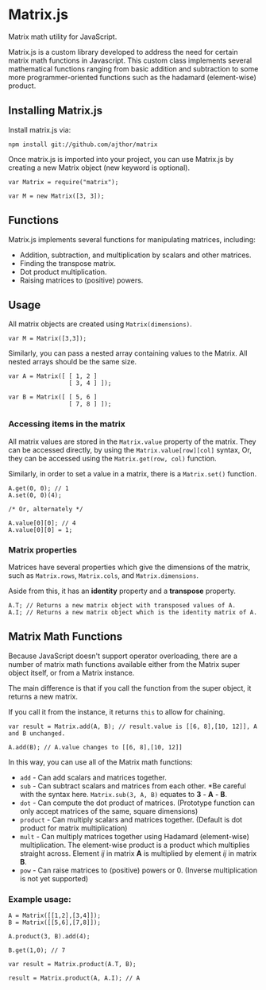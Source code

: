 # Matrix.js

Matrix math utility for JavaScript.

Matrix.js is a custom library developed to address the need for 
certain matrix math functions in Javascript. This custom class 
implements several mathematical functions ranging from basic 
addition and subtraction to some more programmer-oriented 
functions such as the hadamard (element-wise) product.

## Installing Matrix.js

Install matrix.js via:

    npm install git://github.com/ajthor/matrix

Once matrix.js is imported into your project, you can use Matrix.js
by creating a new Matrix object (new keyword is optional).

    var Matrix = require("matrix");

    var M = new Matrix([3, 3]);

## Functions

Matrix.js implements several functions for manipulating matrices, 
including:

- Addition, subtraction, and multiplication by scalars and other matrices.
- Finding the transpose matrix.
- Dot product multiplication.
- Raising matrices to (positive) powers.

## Usage

All matrix objects are created using `Matrix(dimensions)`. 

    var M = Matrix([3,3]);
    
Similarly, you can pass a nested array containing values to 
the Matrix. All nested arrays should be the same size.

    var A = Matrix([ [ 1, 2 ]
                     [ 3, 4 ] ]);
                     
    var B = Matrix([ [ 5, 6 ]
                     [ 7, 8 ] ]);
                     
### Accessing items in the matrix

All matrix values are stored in the `Matrix.value` property of the matrix.
They can be accessed directly, by using the `Matrix.value[row][col]` syntax,
Or, they can be accessed using the `Matrix.get(row, col)` function.

Similarly, in order to set a value in a matrix, there is a `Matrix.set()` function.

    A.get(0, 0); // 1
    A.set(0, 0)(4); 
    
    /* Or, alternately */
    
    A.value[0][0]; // 4
    A.value[0][0] = 1;
    
### Matrix properties

Matrices have several properties which give the dimensions of the matrix,
such as `Matrix.rows`, `Matrix.cols`, and `Matrix.dimensions`.

Aside from this, it has an __identity__ property and a __transpose__ property.

    A.T; // Returns a new matrix object with transposed values of A.
    A.I; // Returns a new matrix object which is the identity matrix of A.
    
## Matrix Math Functions

Because JavaScript doesn't support operator overloading, there are a number
of matrix math functions available either from the Matrix super object itself,
or from a Matrix instance.

The main difference is that if you call the function from the super object, it
returns a new matrix. 

If you call it from the instance, it returns `this` to allow for chaining.

    var result = Matrix.add(A, B); // result.value is [[6, 8],[10, 12]], A and B unchanged.
    
    A.add(B); // A.value changes to [[6, 8],[10, 12]]
    
In this way, you can use all of the Matrix math functions:

- `add` - Can add scalars and matrices together.
- `sub` - Can subtract scalars and matrices from each other. *Be careful with the syntax here. `Matrix.sub(3, A, B)` equates to __3__ - __A__ - __B__.
- `dot` - Can compute the dot product of matrices. (Prototype function can only accept matrices of the same, square dimensions)
- `product` - Can multiply scalars and matrices together. (Default is dot product for matrix multiplication)
- `mult` - Can multiply matrices together using Hadamard (element-wise) multiplication. The element-wise product is a product which multiplies straight across. Element *ij* in matrix __A__ is multiplied by element *ij* in matrix __B__.
- `pow` - Can raise matrices to (positive) powers or 0. (Inverse multiplication is not yet supported)

### Example usage:

    A = Matrix([[1,2],[3,4]]);
    B = Matrix([[5,6],[7,8]]);
    
    A.product(3, B).add(4);
    
    B.get(1,0); // 7
    
    var result = Matrix.product(A.T, B);
    
    result = Matrix.product(A, A.I); // A
    
